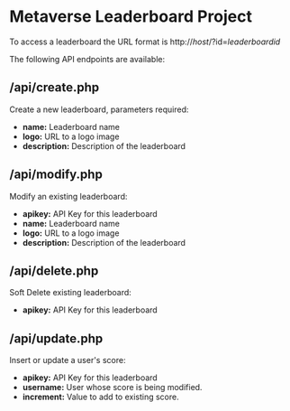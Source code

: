 # Metaverse Leaderboard Project
To access a leaderboard the URL format is http://*host*/?id=*leaderboardid*

The following API endpoints are available:
## /api/create.php
Create a new leaderboard, parameters required:
- **name:** Leaderboard name
- **logo:** URL to a logo image
- **description:** Description of the leaderboard

## /api/modify.php
Modify an existing leaderboard:
- **apikey:** API Key for this leaderboard
- **name:** Leaderboard name
- **logo:** URL to a logo image
- **description:** Description of the leaderboard

## /api/delete.php
Soft Delete existing leaderboard:
- **apikey:** API Key for this leaderboard

## /api/update.php
Insert or update a user's score:
- **apikey:** API Key for this leaderboard
- **username:** User whose score is being modified.
- **increment:** Value to add to existing score.
